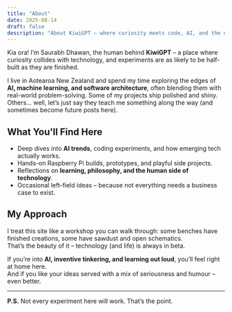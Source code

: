 ```yaml
---
title: "About"
date: 2025-08-14
draft: false
description: "About KiwiGPT – where curiosity meets code, AI, and the occasional half-built experiment."
---
```


Kia ora! I’m Saurabh Dhawan, the human behind **KiwiGPT** – a place where curiosity collides with technology, and experiments are as likely to be half-built as they are finished.  

I live in Aotearoa New Zealand and spend my time exploring the edges of **AI, machine learning, and software architecture**, often blending them with real-world problem-solving. Some of my projects ship polished and shiny. Others… well, let’s just say they teach me something along the way (and sometimes become future posts here).  

## What You'll Find Here

- Deep dives into **AI trends**, coding experiments, and how emerging tech actually works.
- Hands-on Raspberry Pi builds, prototypes, and playful side projects.
- Reflections on **learning, philosophy, and the human side of technology**.
- Occasional left-field ideas – because not everything needs a business case to exist.

## My Approach

I treat this site like a workshop you can walk through: some benches have finished creations, some have sawdust and open schematics.  
That’s the beauty of it – technology (and life) is always in beta.  

If you’re into **AI, inventive tinkering, and learning out loud**, you’ll feel right at home here.  
And if you like your ideas served with a mix of seriousness and humour – even better.

---

**P.S.** Not every experiment here will work. That’s the point.